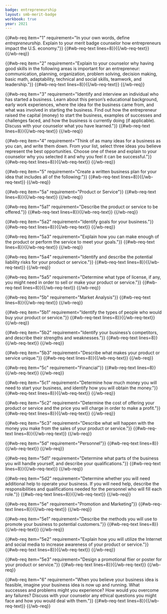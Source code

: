 ```yaml
---
badge: entrepreneurship
layout: smb-merit-badge
workbook: true
year: 2021
---
```



{{#wb-req item="1" requirement="In your own words, define *entrepreneurship*. Explain to your merit badge counselor how entrepreneurs impact the U.S. economy."}}
{{#wb-req-text lines=8}}{{/wb-req-text}}
{{/wb-req}}

{{#wb-req item="2" requirement="Explain to your counselor why having good skills in the following areas is important for an entrepreneur: communication, planning, organization, problem solving, decision making, basic math, adaptability, technical and social skills, teamwork, and leadership."}}
{{#wb-req-text lines=8}}{{/wb-req-text}}
{{/wb-req}}

{{#wb-req item="3" requirement="Identify and interview an individual who has started a business. Learn about this person’s educational background, early work experiences, where the idea for the business came from, and what was involved in starting the business. Find out how the entrepreneur raised the capital (money) to start the business, examples of successes and challenges faced, and how the business is currently doing (if applicable). Discuss with your counselor what you have learned."}}
{{#wb-req-text lines=8}}{{/wb-req-text}}
{{/wb-req}}

{{#wb-req item="4" requirement="Think of as many ideas for a business as you can, and write them down. From your list, select three ideas you believe represent the best opportunities. Choose one of these and explain to your counselor why you selected it and why you feel it can be successful."}}
{{#wb-req-text lines=8}}{{/wb-req-text}}
{{/wb-req}}

{{#wb-req item="5" requirement="Create a written business plan for your idea that includes all of the following:"}}
{{#wb-req-text lines=8}}{{/wb-req-text}}
{{/wb-req}}

{{#wb-req item="5a" requirement="Product or Service"}}
{{#wb-req-text lines=8}}{{/wb-req-text}}
{{/wb-req}}

{{#wb-req item="5a1" requirement="Describe the product or service to be offered."}}
{{#wb-req-text lines=8}}{{/wb-req-text}}
{{/wb-req}}

{{#wb-req item="5a2" requirement="Identify goals for your business."}}
{{#wb-req-text lines=8}}{{/wb-req-text}}
{{/wb-req}}

{{#wb-req item="5a3" requirement="Explain how you can make enough of the product or perform the service to meet your goals."}}
{{#wb-req-text lines=8}}{{/wb-req-text}}
{{/wb-req}}

{{#wb-req item="5a4" requirement="Identify and describe the potential liability risks for your product or service."}}
{{#wb-req-text lines=8}}{{/wb-req-text}}
{{/wb-req}}

{{#wb-req item="5a5" requirement="Determine what type of license, if any, you might need in order to sell or make your product or service."}}
{{#wb-req-text lines=8}}{{/wb-req-text}}
{{/wb-req}}

{{#wb-req item="5b" requirement="Market Analysis"}}
{{#wb-req-text lines=8}}{{/wb-req-text}}
{{/wb-req}}

{{#wb-req item="5b1" requirement="Identify the types of people who would buy your product or service."}}
{{#wb-req-text lines=8}}{{/wb-req-text}}
{{/wb-req}}

{{#wb-req item="5b2" requirement="Identify your business’s competitors, and describe their strengths and weaknesses."}}
{{#wb-req-text lines=8}}{{/wb-req-text}}
{{/wb-req}}

{{#wb-req item="5b3" requirement="Describe what makes your product or service unique."}}
{{#wb-req-text lines=8}}{{/wb-req-text}}
{{/wb-req}}

{{#wb-req item="5c" requirement="Financial"}}
{{#wb-req-text lines=8}}{{/wb-req-text}}
{{/wb-req}}

{{#wb-req item="5c1" requirement="Determine how much money you will need to start your business, and identify how you will obtain the money."}}
{{#wb-req-text lines=8}}{{/wb-req-text}}
{{/wb-req}}

{{#wb-req item="5c2" requirement="Determine the cost of offering your product or service and the price you will charge in order to make a profit."}}
{{#wb-req-text lines=8}}{{/wb-req-text}}
{{/wb-req}}

{{#wb-req item="5c3" requirement="Describe what will happen with the money you make from the sales of your product or service."}}
{{#wb-req-text lines=8}}{{/wb-req-text}}
{{/wb-req}}

{{#wb-req item="5d" requirement="Personnel"}}
{{#wb-req-text lines=8}}{{/wb-req-text}}
{{/wb-req}}

{{#wb-req item="5d1" requirement="Determine what parts of the business you will handle yourself, and describe your qualifications."}}
{{#wb-req-text lines=8}}{{/wb-req-text}}
{{/wb-req}}

{{#wb-req item="5d2" requirement="Determine whether you will need additional help to operate your business. If you will need help, describe the responsibilities and qualifications needed for the personnel who will fill each role."}}
{{#wb-req-text lines=8}}{{/wb-req-text}}
{{/wb-req}}

{{#wb-req item="5e" requirement="Promotion and Marketing"}}
{{#wb-req-text lines=8}}{{/wb-req-text}}
{{/wb-req}}

{{#wb-req item="5e1" requirement="Describe the methods you will use to promote your business to potential customers."}}
{{#wb-req-text lines=8}}{{/wb-req-text}}
{{/wb-req}}

{{#wb-req item="5e2" requirement="Explain how you will utilize the Internet and social media to increase awareness of your product or service."}}
{{#wb-req-text lines=8}}{{/wb-req-text}}
{{/wb-req}}

{{#wb-req item="5e3" requirement="Design a promotional flier or poster for your product or service."}}
{{#wb-req-text lines=8}}{{/wb-req-text}}
{{/wb-req}}

{{#wb-req item="6" requirement="When you believe your business idea is feasible, imagine your business idea is now up and running. What successes and problems might you experience? How would you overcome any failures? Discuss with your counselor any ethical questions you might face and how you would deal with them."}}
{{#wb-req-text lines=8}}{{/wb-req-text}}
{{/wb-req}}
